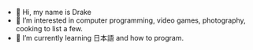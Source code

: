 - 👋 Hi, my name is Drake
- 👀 I’m interested in computer programming, video games, photography, cooking to list a few.
- 🌱 I’m currently learning 日本語 and how to program.
<!--- - 💞️ I’m looking to collaborate on ...
- 📫 How to reach me ...
--->
<!---
SwitchState/SwitchState is a ✨ special ✨ repository because its `README.md` (this file) appears on your GitHub profile.
You can click the Preview link to take a look at your changes.
--->

